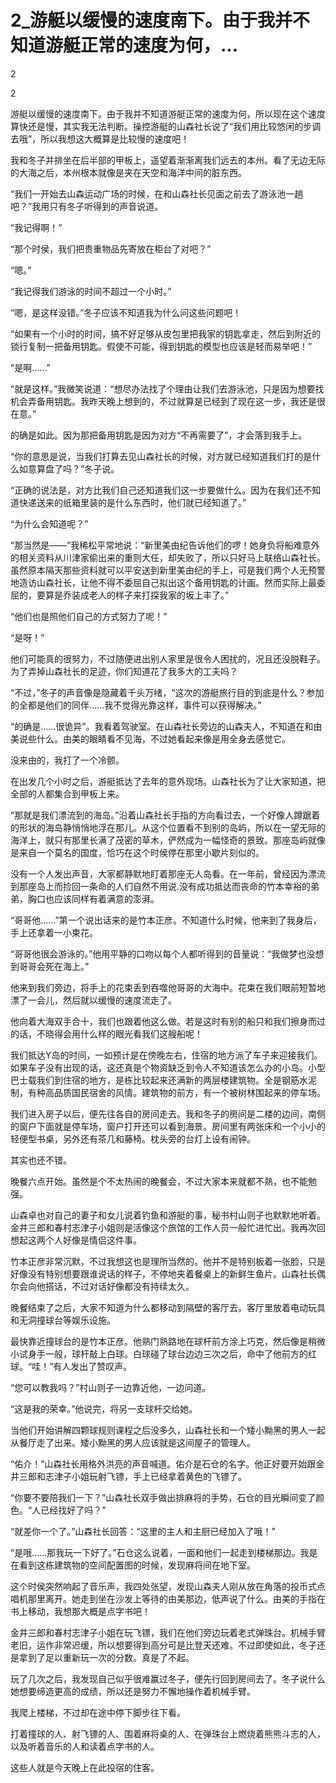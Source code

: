 # 2_游艇以缓慢的速度南下。由于我并不知道游艇正常的速度为何，...

2

2

游艇以缓慢的速度南下。由于我并不知道游艇正常的速度为何，所以现在这个速度算快还是慢，其实我无法判断。操控游艇的山森社长说了“我们用比较悠闲的步调去哦”，所以我想这大概算是比较慢的速度吧！

我和冬子并排坐在后半部的甲板上，遥望着渐渐离我们远去的本州。看了无边无际的大海之后，本州根本就像是夹在天空和海洋中间的脏东西。

“我们一开始去山森运动广场的时候，在和山森社长见面之前去了游泳池一趟吧？”我用只有冬子听得到的声音说道。

“我记得啊！”

“那个时侯，我们把贵重物品先寄放在柜台了对吧？”

“嗯。”

“我记得我们游泳的时间不超过一个小时。”

“嗯，是这样没错。”冬子应该不知道我为什么问这些问题吧！

“如果有一个小时的时间，搞不好足够从皮包里把我家的钥匙拿走，然后到附近的锁行复制一把备用钥匙。假使不可能，得到钥匙的模型也应该是轻而易举吧！”

“是啊……”

“就是这样。”我微笑说道：“想尽办法找了个理由让我们去游泳池，只是因为想要找机会弄备用钥匙。我昨天晚上想到的，不过就算是已经到了现在这一步，我还是很在意。”

的确是如此。因为那把备用钥匙是因为对方“不再需要了”，才会落到我手上。

“你的意思是说，当我们打算去见山森社长的时候，对方就已经知道我们打的是什么如意算盘了吗？”冬子说。

“正确的说法是，对方比我们自己还知道我们这一步要做什么。因为在我们还不知道快递送来的纸箱里装的是什么东西时，他们就已经知道了。”

“为什么会知道呢？”

“那当然是——”我稀松平常地说：“新里美由纪告诉他们的啰！她身负将船难意外的相关资料从川津家偷出来的重则大任，却失败了，所以只好马上联络山森社长。虽然原本隔天那些资料就可以平安送到新里美由纪的手上，可是我们两个人无预警地造访山森社长，让他不得不委屈自己拟出这个备用钥匙的计画。然而实际上最委屈的，要算是乔装成老人的样子来打探我家的坂上丰了。”

“他们也是照他们自己的方式努力了呢！”

“是呀！”

他们可能真的很努力，不过随便进出别人家里是很令人困扰的，况且还没脱鞋子。为了弄掉山森社长的足迹，你们知道花了我多大的工夫吗？

“不过，”冬子的声音像是隐藏着千头万绪，“这次的游艇旅行目的到底是什么？参加的全都是他们的同伴……我不觉得光靠这样，事件可以获得解决。”

“的确是……很诡异”。我看着驾驶室。在山森社长旁边的山森夫人，不知道在和由美说些什么。由美的眼睛看不见海，不过她看起来像是用全身去感觉它。

没来由的，我打了一个冷颤。

在出发几个小时之后，游艇抵达了去年的意外现场。山森社长为了让大家知道，把全部的人都集合到甲板上来。

“那就是我们漂流到的海岛。”沿着山森社长手指的方向看过去，一个好像人蹲踞着的形状的海岛静悄悄地浮在那儿。从这个位置看不到别的岛屿，所以在一望无际的海洋上，就只有那里长满了茂密的草木，俨然成为一幅怪奇的景致。那座岛屿就像是来自一个莫名的国度，恰巧在这个时侯停在那里小歇片刻似的。

没有一个人发出声音，大家都静默地盯着那座无人岛看。在一年前，曾经因为漂流到那座岛上而捡回一条命的人们自然不用说.没有成功抵达而丧命的竹本幸裕的弟弟，胸口也应该同样有着满意的澎湃。

“哥哥他……”第一个说出话来的是竹本正彦。不知道什么时候，他来到了我身后，手上还拿着一小束花。

“哥哥他很会游泳的。”他用平静的口吻以每个人都听得到的音量说：“我做梦也没想到哥哥会死在海上。”

他来到我们旁边，将手上的花束丢到吞噬他哥哥的大海中。花束在我们眼前短暂地漂了一会儿，然后就以缓慢的速度流走了。

他向着大海双手合十，我们也跟着他这么做。若是这时有别的船只和我们擦身而过的话，不晓得会用什么样的眼光看我们这艘船呢！

我们抵达Y岛的时间，一如预计是在傍晚左右，住宿的地方派了车子来迎接我们。如果车子没有出现的话，这还真是个物资缺乏到令人不知道该怎么办的小岛。小型巴士载我们到住宿的地方，是栋比较起来还满新的两层楼建筑物。全是钢筋水泥制，有种高品质国民宿舍的风情。建筑物的前方，有一个被树林围起来的停车场。

我们进入房子以后，便先往各自的房间走去。我和冬子的房间是二楼的边间，南侧的窗户下面就是停车场，窗户打开还可以看到海景。房间里有两张床和一个小小的轻便型书桌，另外还有茶几和藤椅。枕头旁的台灯上设有闹钟。

其实也还不错。

晚餐六点开始。虽然是个不太热闹的晚餐会，不过大家本来就都不熟，也不能勉强。

山森卓也对自己的妻子和女儿说着钓鱼和游艇的事，秘书村山则子也默默地听着。金井三郎和春村志津子小姐则是活像这个旅馆的工作人员一般忙进忙出。我再次回想起这两个人好像是情侣这件事。

竹本正彦非常沉默，不过我想这也是理所当然的。他并不是特别板着一张脸，只是好像没有特别想要跟谁说话的样子，不停地夹着餐桌上的新鲜生鱼片。山森社长偶尔会向他搭话，不过对话好像都没有持续太久。

晚餐结束了之后，大家不知道为什么都移动到隔壁的客厅去。客厅里放着电动玩具和无洞撞球台等娱乐设施。

最快靠近撞球台的是竹本正彦。他熟门熟路地在球杆前方涂上巧克，然后像是稍微小试身手一般，球杆敲上白球。白球碰了球台边边三次之后，命中了他前方的红球。“哇！”有人发出了赞叹声。

“您可以教我吗？”村山则子一边靠近他，一边问道。

“这是我的荣幸。”他说完，将另一支球杆交给她。

当他们开始讲解四颗球规则课程之后没多久，山森社长和一个矮小黝黑的男人一起从餐厅走了出来。矮小黝黑的男人应该就是这间屋子的管理人。

“佑介！”山森社长用格外洪亮的声音喊道。佑介是石仓的名字。他正好要开始跟金井三郎和志津子小姐玩射飞镖，手上已经拿着黄色的飞镖了。

“你要不要陪我们一下？”山森社长双手做出排麻将的手势，石仓的目光瞬间变了颜色。“人已经找好了吗？”

“就差你一个了。”山森社长回答：“这里的主人和主厨已经加入了哦！”

“是哦……那我玩一下好了。”石仓这么说着，一面和他们一起走到楼梯那边。我是在看到这栋建筑物的空间配置图的时候，发现麻将间在地下室。

这个时侯突然响起了音乐声，我四处张望，发现山森夫人刚从放在角落的投币式点唱机那里离开。她走到坐在沙发上等待的由美那边，低声说了什么。由美的手指在书上移动，我想那大概是点字书吧！

金井三郎和春村志津子小姐在玩飞镖，我们在他们旁边玩着老式弹珠台。机械手臂老旧，运作非常迟缓，所以想要得到高分可是比登天还难。不过即使如此，冬子还是拿到了足以重新玩一次的分数。真是了不起。

玩了几次之后，我发现自己似乎很难赢过冬子，便先行回到房间去了。冬子说什么她想要缔造更高的成绩，所以还是努力不懈地操作着机械手臂。

我爬上楼梯，不过却在途中停下脚步往下看。

打着撞球的人、射飞镖的人、围着麻将桌的人、在弹珠台上燃烧着熊熊斗志的人，以及听着音乐的人和读着点字书的人。

这些人就是今天晚上在此投宿的住客。